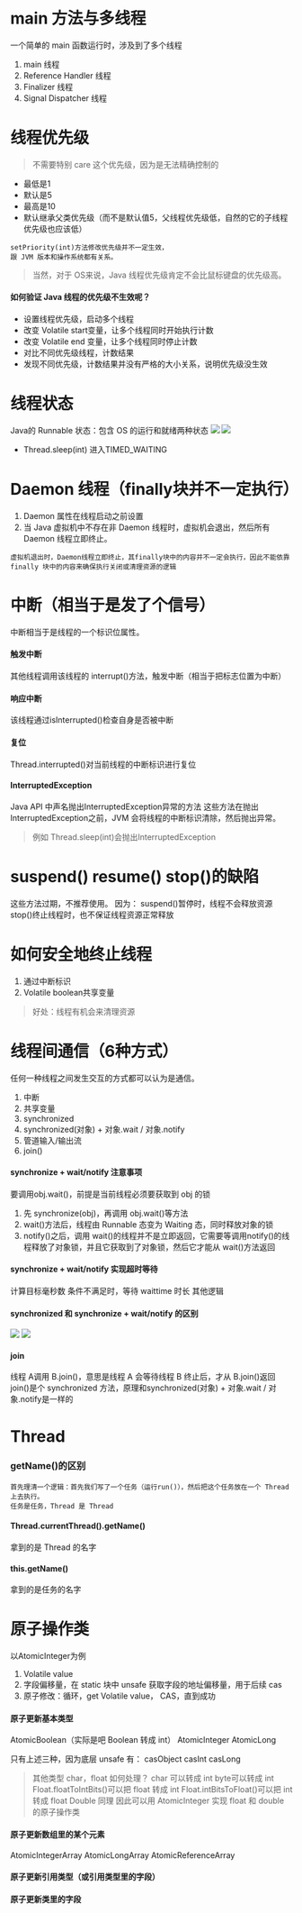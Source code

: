 # main 方法与多线程
一个简单的 main 函数运行时，涉及到了多个线程
1. main 线程
2. Reference Handler 线程
3. Finalizer 线程
4. Signal Dispatcher 线程

# 线程优先级
> 不需要特别 care 这个优先级，因为是无法精确控制的

* 最低是1
* 默认是5
* 最高是10
* 默认继承父类优先级（而不是默认值5，父线程优先级低，自然的它的子线程优先级也应该低）



```
setPriority(int)方法修改优先级并不一定生效，
跟 JVM 版本和操作系统都有关系。
```



> 当然，对于 OS来说，Java 线程优先级肯定不会比鼠标键盘的优先级高。

#### 如何验证 Java 线程的优先级不生效呢？
* 设置线程优先级，启动多个线程
* 改变 Volatile start变量，让多个线程同时开始执行计数
* 改变 Volatile end 变量，让多个线程同时停止计数
* 对比不同优先级线程，计数结果
* 发现不同优先级，计数结果并没有严格的大小关系，说明优先级没生效

[](/java-bing-fa-bian-cheng-ji-chu/testpriority.md)

# 线程状态
Java的 Runnable 状态：包含 OS 的运行和就绪两种状态
![](/assets/线程状态.JPG)
![](/assets/状态变化.JPG)
* Thread.sleep(int) 进入TIMED_WAITING

# Daemon 线程（finally块并不一定执行）
1. Daemon 属性在线程启动之前设置
2. 当 Java 虚拟机中不存在非 Daemon 线程时，虚拟机会退出，然后所有 Daemon 线程立即终止。


```
虚拟机退出时，Daemon线程立即终止，其finally块中的内容并不一定会执行，因此不能依靠 finally 块中的内容来确保执行关闭或清理资源的逻辑
```

# 中断（相当于是发了个信号）
中断相当于是线程的一个标识位属性。
#### 触发中断
其他线程调用该线程的 interrupt()方法，触发中断（相当于把标志位置为中断）
#### 响应中断
该线程通过isInterrupted()检查自身是否被中断
#### 复位
Thread.interrupted()对当前线程的中断标识进行复位
#### InterruptedException
Java API 中声名抛出InterruptedException异常的方法
这些方法在抛出InterruptedException之前，JVM 会将线程的中断标识清除，然后抛出异常。
> 例如 Thread.sleep(int)会抛出InterruptedException

# suspend() resume() stop()的缺陷
这些方法过期，不推荐使用。
因为：
suspend()暂停时，线程不会释放资源
stop()终止线程时，也不保证线程资源正常释放

# 如何安全地终止线程
1. 通过中断标识
2. Volatile boolean共享变量

> 好处：线程有机会来清理资源

# 线程间通信（6种方式）
任何一种线程之间发生交互的方式都可以认为是通信。
1. 中断
2. 共享变量
3. synchronized
4. synchronized(对象) + 对象.wait / 对象.notify
5. 管道输入/输出流
6. join()

#### synchronize + wait/notify 注意事项
要调用obj.wait()，前提是当前线程必须要获取到 obj 的锁
1. 先 synchronize(obj)，再调用 obj.wait()等方法
2. wait()方法后，线程由 Runnable 态变为 Waiting 态，同时释放对象的锁
3. notify()之后，调用 wait()的线程并不是立即返回，它需要等调用notify()的线程释放了对象锁，并且它获取到了对象锁，然后它才能从 wait()方法返回

#### synchronize + wait/notify 实现超时等待
计算目标毫秒数
条件不满足时，等待 waittime 时长
其他逻辑

#### synchronized 和 synchronize + wait/notify 的区别
![](/assets/同步队列.JPG)
![](/assets/同步队列+等待队列.jpg)

#### join
线程 A调用 B.join()，意思是线程 A 会等待线程 B 终止后，才从 B.join()返回
join()是个 synchronized 方法，原理和synchronized(对象) + 对象.wait / 对象.notify是一样的

# Thread
### getName()的区别


```
首先理清一个逻辑：首先我们写了一个任务（运行run()），然后把这个任务放在一个 Thread 上去执行。
任务是任务，Thread 是 Thread
```


#### Thread.currentThread().getName()
拿到的是 Thread 的名字

#### this.getName()
拿到的是任务的名字


# 原子操作类
以AtomicInteger为例
1. Volatile value
2. 字段偏移量，在 static 块中 unsafe 获取字段的地址偏移量，用于后续 cas
3. 原子修改：循环，get Volatile value， CAS，直到成功
#### 原子更新基本类型
AtomicBoolean（实际是吧 Boolean 转成 int）
AtomicInteger
AtomicLong

只有上述三种，因为底层 unsafe 有：
casObject
casInt
casLong

> 其他类型 char，float 如何处理？
char 可以转成 int
byte可以转成 int
Float.floatToIntBits()可以把 float 转成 int
Float.intBitsToFloat()可以把 int 转成 float
Double 同理
因此可以用 AtomicInteger 实现 float 和 double 的原子操作类
#### 原子更新数组里的某个元素
AtomicIntegerArray
AtomicLongArray
AtomicReferenceArray
#### 原子更新引用类型（或引用类型里的字段）
#### 原子更新类里的字段



